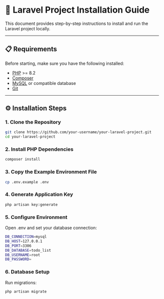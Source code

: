 # 🚀 Laravel Project Installation Guide

This document provides step-by-step instructions to install and run the Laravel project locally.

---

## 📋 Requirements

Before starting, make sure you have the following installed:

-   [PHP](https://www.php.net/) >= 8.2
-   [Composer](https://getcomposer.org/)
-   [MySQL](https://www.mysql.com/) or compatible database
-   [Git](https://git-scm.com/)

---

## ⚙️ Installation Steps

### 1. Clone the Repository

```bash
git clone https://github.com/your-username/your-laravel-project.git
cd your-laravel-project
```

### 2. Install PHP Dependencies

```bash
composer install
```

### 3. Copy the Example Environment File

```bash
cp .env.example .env
```

### 4. Generate Application Key

```bash
php artisan key:generate
```

### 5. Configure Environment

Open .env and set your database connection:

```bash
DB_CONNECTION=mysql
DB_HOST=127.0.0.1
DB_PORT=3306
DB_DATABASE=todo_list
DB_USERNAME=root
DB_PASSWORD=
```

### 6. Database Setup

Run migrations:

```bash
php artisan migrate
```
